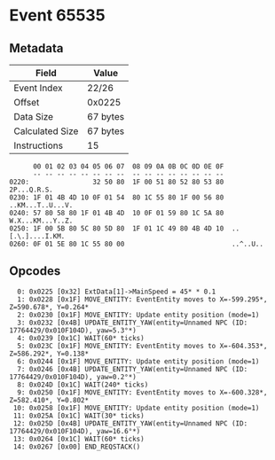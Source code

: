 # Event 65535

## Metadata

| Field           | Value    |
|-----------------|----------|
| Event Index     | 22/26    |
| Offset          | 0x0225   |
| Data Size       | 67 bytes |
| Calculated Size | 67 bytes |
| Instructions    | 15       |

```
      00 01 02 03 04 05 06 07  08 09 0A 0B 0C 0D 0E 0F
      -- -- -- -- -- -- -- --  -- -- -- -- -- -- -- --
0220:                32 50 80  1F 00 51 80 52 80 53 80       2P...Q.R.S.
0230: 1F 01 4B 4D 10 0F 01 54  80 1C 55 80 1F 00 56 80  ..KM...T..U...V.
0240: 57 80 58 80 1F 01 4B 4D  10 0F 01 59 80 1C 5A 80  W.X...KM...Y..Z.
0250: 1F 00 5B 80 5C 80 5D 80  1F 01 1C 49 80 4B 4D 10  ..[.\.]....I.KM.
0260: 0F 01 5E 80 1C 55 80 00                           ..^..U..        
```

## Opcodes

```
  0: 0x0225 [0x32] ExtData[1]->MainSpeed = 45* * 0.1
  1: 0x0228 [0x1F] MOVE_ENTITY: EventEntity moves to X=-599.295*, Z=590.678*, Y=0.264*
  2: 0x0230 [0x1F] MOVE_ENTITY: Update entity position (mode=1)
  3: 0x0232 [0x4B] UPDATE_ENTITY_YAW(entity=Unnamed NPC (ID: 17764429/0x010F104D), yaw=5.3°*)
  4: 0x0239 [0x1C] WAIT(60* ticks)
  5: 0x023C [0x1F] MOVE_ENTITY: EventEntity moves to X=-604.353*, Z=586.292*, Y=0.138*
  6: 0x0244 [0x1F] MOVE_ENTITY: Update entity position (mode=1)
  7: 0x0246 [0x4B] UPDATE_ENTITY_YAW(entity=Unnamed NPC (ID: 17764429/0x010F104D), yaw=0.2°*)
  8: 0x024D [0x1C] WAIT(240* ticks)
  9: 0x0250 [0x1F] MOVE_ENTITY: EventEntity moves to X=-600.328*, Z=582.410*, Y=0.802*
 10: 0x0258 [0x1F] MOVE_ENTITY: Update entity position (mode=1)
 11: 0x025A [0x1C] WAIT(30* ticks)
 12: 0x025D [0x4B] UPDATE_ENTITY_YAW(entity=Unnamed NPC (ID: 17764429/0x010F104D), yaw=16.6°*)
 13: 0x0264 [0x1C] WAIT(60* ticks)
 14: 0x0267 [0x00] END_REQSTACK()
```
